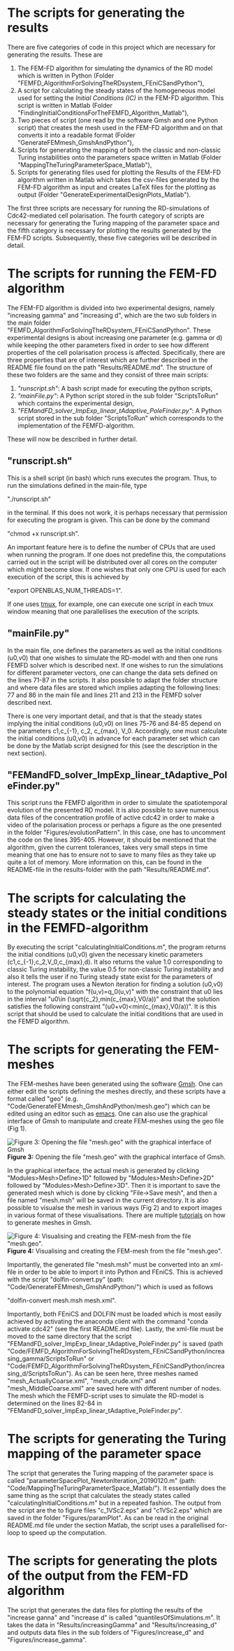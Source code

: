 # The scripts for generating the results 
There are five categories of code in this project which are necessary for generating the results. These are

1. The FEM-FD algorithm for simulating the dynamics of the RD model which is written in Python (Folder "FEMFD\_AlgorithmForSolvingTheRDsystem\_FEniCSandPython"),
2. A script for calculating the steady states of the homogeneous model used for setting the *Initial Conditions (IC)* in the FEM-FD algorithm. This script is written in Matlab (Folder "FindingInitialConditionsForTheFEMFD\_Algorithm\_Matlab"), 
3. Two pieces of script (one read by the software Gmsh and one Python script) that creates the mesh used in the FEM-FD algorithm and on that converts it into a readable format (Folder "GenerateFEMmesh\_GmshAndPython"),
4. Scripts for generating the mapping of both the classic and non-classic Turing instabilities onto the parameters space written in Matlab (Folder "MappingTheTuringParameterSpace\_Matlab"),
5. Scripts for generating files used for plotting the Results of the FEM-FD algorithm written in Matlab which takes the csv-files generated by the FEM-FD algorithm as input and creates LaTeX files for the plotting as output (Folder "GenerateExperimentalDesignPlots\_Matlab").


The first three scripts are necessary for running the RD-simulations of Cdc42-mediated cell polarisation. The fourth category of scripts are necessary for generating the Turing mapping of the parameter space and the fifth category is necessary for plotting the results generated by the FEM-FD scripts. Subsequently, these five categories will be described in detail. 

# The scripts for running the FEM-FD algorithm
The FEM-FD algorithm is divided into two experimental designs, namely "increasing gamma" and "increasing d", which are the two sub folders in the main folder "FEMFD\_AlgorithmForSolvingTheRDsystem\_FEniCSandPython". These experimental designs is about increasing one parameter (e.g. gamma or d) while keeping the other parameters fixed in order to see how different properties of the cell polarisation process is affected. Specifically, there are three properties that are of interest which are further described in the README file found on the path "Results/README.md". The structure of these two folders are the same and they consist of three main scripts: 

1. *"runscript.sh"*: A bash script made for executing the python scripts, 
2. *"mainFile.py"*: A Python script stored in the sub folder "ScriptsToRun" which contains the experimental design, 
3. *"FEMandFD\_solver\_ImpExp\_linear\_tAdaptive\_PoleFinder.py"*: A Python script stored in the sub folder "ScriptsToRun" which corresponds to the implementation of the FEMFD-algorithm. 

These will now be described in further detail. 

## "runscript.sh"
This is a shell script (in bash) which runs executes the program. Thus, to run the simulations defined in the main-file, type 

"./runscript.sh"

in the terminal. If this does not work, it is perhaps necessary that permission for executing the program is given. This can be done by the command 

"chmod +x runscript.sh". 

An important feature here is to define the number of CPUs that are used when running the program. If one does not predefine this, the computations carried out in the script will be distributed over all cores on the computer which might become slow. If one wishes that only one CPU is used for each execution of the script, this is achieved by 

"export OPENBLAS\_NUM\_THREADS=1". 

If one uses [tmux](https://github.com/tmux/tmux/wiki), for example, one can execute one script in each tmux window meaning that one parallellises the execution of the scripts. 



## "mainFile.py"
In the main file, one defines the parameters as well as the initial conditions (u0,v0) that one wishes to simulate the RD-model with and then one runs FEMFD solver which is described next. If one wishes to run the simulations for different parameter vectors, one can change the data sets defined on the lines 71-87 in the scripts. It also possible to adapt the folder structure and where data files are stored which implies adapting the following lines: 77 and 86 in the main file and lines 211 and 213 in the FEMFD solver described next.  

There is one very important detail, and that is that the steady states implying the initial conditions (u0,v0) on lines 75-76 and 84-85 depend on the parameters c1,c\_{-1}, c\_2, c\_{max}, V_0. Accordingly, one must calculate the initial conditions (u0,v0) in advance for each parameter set which can be done by the Matlab script designed for this (see the description in the next section). 


## "FEMandFD\_solver\_ImpExp\_linear\_tAdaptive\_PoleFinder.py"
This script runs the FEMFD algorithm in order to simulate the spatiotemporal evolution of the presented RD model. It is also possible to save numerous data files of the concentration profile of active cdc42 in order to make a video of the polarisation process or perhaps a figure as the one presented in the folder "Figures/evolutionPattern". In this case, one has to uncomment the code on the lines 395-405. However, it should be mentioned that the algorithm, given the current tolerances, takes very small steps in time meaning that one has to ensure not to save to many files as they take up quite a lot of memory. More information on this, can be found in the README-file in the results-folder with the path "Results/README.md". 


# The scripts for calculating the steady states or the initial conditions in the FEMFD-algorithm
By executing the script "calculatingInitialConditions.m", the program returns the initial conditions (u0,v0) given the necessary kinetic parameters (c1,c\_{-1},c\_2,V\_0,c\_{max},d). It also returns the value 1.0 corresponding to classic Turing instability, the value 0.5 for non-classic Turing instability and also it tells the user if no Turing steady state exist for the parameters of interest. The program uses a Newton iteration for finding a solution (u0,v0) to the polynomial equation "f(u,v)=q_0(u,v)" with the constraint that u0 lies in the interval "u0\\in (\\sqrt{c\_2},min(c\_{max},V0/a))" and that the solution satisfies the following constraint "(u0+v0)<min(c\_{max},V0/a))". It is this script that should be used to calculate the initial conditions that are used in the FEMFD algorithm. 

# The scripts for generating the FEM-meshes
The FEM-meshes have been generated using the software [Gmsh](https://gmsh.info/). One can either edit the scripts defining the meshes directly, and these scripts have a format called "geo" (e.g. "Code/GenerateFEMmesh_GmshAndPython/mesh.geo") which can be edited using an editor such as [emacs](https://www.gnu.org/software/emacs/). One can also use the graphical interface of Gmsh to manipulate and create FEM-meshes using the geo file (Fig 1). 

![**Figure 3:** Opening the file \"mesh.geo\" with the graphical interface of Gmsh](../Figures/explanatoryFigures/Gmsh1.png "Opening the file \"mesh.geo\" with the graphical interface of Gmsh")
**Figure 3:** Opening the file \"mesh.geo\" with the graphical interface of Gmsh.

In the graphical interface, the actual mesh is generated by clicking "Modules>Mesh>Define>1D" followed by "Modules>Mesh>Define>2D" followed by "Modules>Mesh>Define>3D". Then it is important to save the generated mesh which is done by clicking "File->Save mesh", and then a file named "mesh.msh" will be saved in the current directory. It is also possible to visualse the mesh in various ways (Fig 2) and to export images in various format of these visualisations. There are multiple [tutorials](https://gmsh.info/doc/texinfo/gmsh.html#Tutorial) on how to generate meshes in Gmsh. 


![**Figure 4:** Visualising and creating the FEM-mesh from the file \"mesh.geo\".](../Figures/explanatoryFigures/Gmsh2.png "Visualising and creating the FEM-mesh from the file \"mesh.geo\".")
**Figure 4:** Visualising and creating the FEM-mesh from the file \"mesh.geo\".

Importantly, the generated file "mesh.msh" must be converted into an xml-file in order to be able to import it into Python and FEniCS. This is achieved with the script "dolfin-convert.py" (path: "Code/GenerateFEMmesh_GmshAndPython/") which is used as follows

"dolfin-convert mesh.msh mesh.xml". 

Importantly, both FEniCS and DOLFIN must be loaded which is most easily achieved by activating the anaconda client with the command "conda activate cdc42" (see the first README.md file). Lastly, the xml-file must be moved to the same directory that the script "FEMandFD\_solver\_ImpExp\_linear\_tAdaptive\_PoleFinder.py" is saved (path "Code/FEMFD\_AlgorithmForSolvingTheRDsystem\_FEniCSandPython/increasing\_gamma/ScriptsToRun" or "Code/FEMFD\_AlgorithmForSolvingTheRDsystem\_FEniCSandPython/increasing\_d/ScriptsToRun"). As can be seen here, three meshes named "mesh\_ActuallyCoarse.xml", "mesh\_crude.xml" and "mesh_MiddleCoarse.xml" are saved here with different number of nodes. The mesh which the FEMFD-script uses to simulate the RD-model is determined on the lines 82-84 in "FEMandFD\_solver\_ImpExp\_linear\_tAdaptive\_PoleFinder.py". 




# The scripts for generating the Turing mapping of the parameter space
The script that generates the Turing mapping of the parameter space is called "parameterSpacePlot\_NewtonIteration\_20190120.m" (path: "Code/MappingTheTuringParameterSpace\_Matlab/"). It essentially does the same thing as the script that calculates the steady states called "calculatingInitialConditions.m" but in a repeated fashion. The output from the script are the to figure files "c_1VSc2.eps" and "c1VSc2.eps" which are saved in the folder "Figures/paramPlot". As can be read in the original README.md file under the section Matlab, the script uses a parallellised for-loop to speed up the computation. 


# The scripts for generating the plots of the output from the FEM-FD algorithm
The script that generates the data files for plotting the results of the "increase ganna" and "increase d" is called "quantilesOfSimulations.m". It takes the data in "Results/increasingGamma" and "Results/increasing_d" and outputs data files in the sub folders of "Figures/increase\_d" and "Figures/increase\_gamma". 
